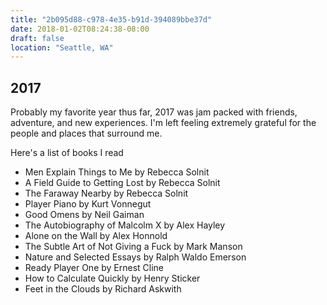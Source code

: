```yaml
---
title: "2b095d88-c978-4e35-b91d-394089bbe37d"
date: 2018-01-02T08:24:38-08:00
draft: false
location: "Seattle, WA"
---
```


## 2017

Probably my favorite year thus far, 2017 was jam packed with friends, adventure, and new experiences.
I'm left feeling extremely grateful for the people and places that surround me.

Here's a list of books I read

* Men Explain Things to Me by Rebecca Solnit
* A Field Guide to Getting Lost by Rebecca Solnit
* The Faraway Nearby by Rebecca Solnit
* Player Piano by Kurt Vonnegut
* Good Omens by Neil Gaiman
* The Autobiography of Malcolm X by Alex Hayley
* Alone on the Wall by Alex Honnold
* The Subtle Art of Not Giving a Fuck by Mark Manson
* Nature and Selected Essays by Ralph Waldo Emerson
* Ready Player One by Ernest Cline
* How to Calculate Quickly by Henry Sticker
* Feet in the Clouds by Richard Askwith
